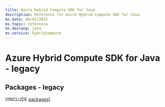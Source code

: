 ```yaml
---
title: Azure Hybrid Compute SDK for Java
description: Reference for Azure Hybrid Compute SDK for Java
ms.date: 06/02/2025
ms.topic: reference
ms.devlang: java
ms.service: hybridcompute
---
```

# Azure Hybrid Compute SDK for Java - legacy
## Packages - legacy
[!INCLUDE [packages](hybrid-compute-index.md)]